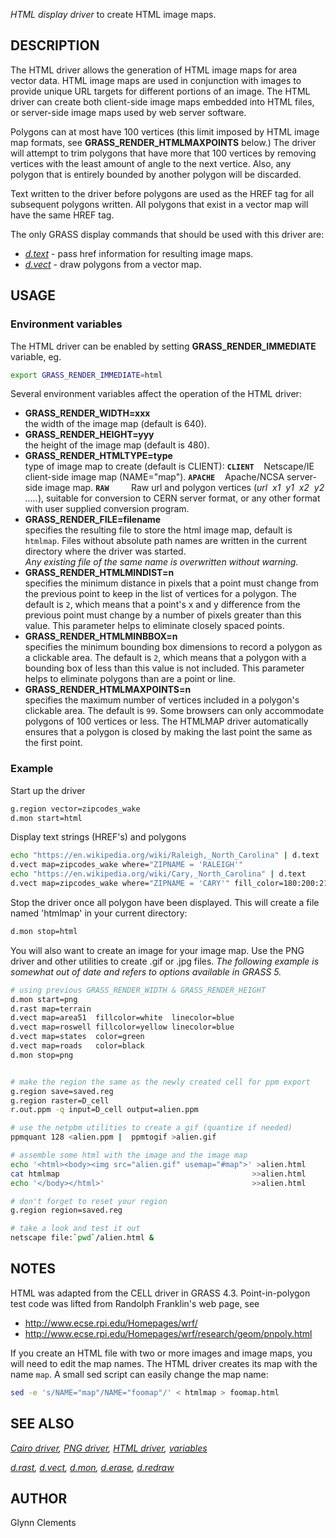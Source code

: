 *HTML display driver* to create HTML image maps.

## DESCRIPTION

The HTML driver allows the generation of HTML image maps for area vector
data. HTML image maps are used in conjunction with images to provide
unique URL targets for different portions of an image. The HTML driver
can create both client-side image maps embedded into HTML files, or
server-side image maps used by web server software.

Polygons can at most have 100 vertices (this limit imposed by HTML image
map formats, see **GRASS_RENDER_HTMLMAXPOINTS** below.) The driver will
attempt to trim polygons that have more that 100 vertices by removing
vertices with the least amount of angle to the next vertice. Also, any
polygon that is entirely bounded by another polygon will be discarded.

Text written to the driver before polygons are used as the HREF tag for
all subsequent polygons written. All polygons that exist in a vector map
will have the same HREF tag.

The only GRASS display commands that should be used with this driver
are:

- *[d.text](d.text.md)* - pass href information for resulting image
  maps.
- *[d.vect](d.vect.md)* - draw polygons from a vector map.

## USAGE

### Environment variables

The HTML driver can be enabled by setting **GRASS_RENDER_IMMEDIATE**
variable, eg.

```sh
export GRASS_RENDER_IMMEDIATE=html
```

Several environment variables affect the operation of the HTML driver:

- **GRASS_RENDER_WIDTH=xxx**  
  the width of the image map (default is 640).
- **GRASS_RENDER_HEIGHT=yyy**  
  the height of the image map (default is 480).
- **GRASS_RENDER_HTMLTYPE=type**  
  type of image map to create (default is CLIENT):
  **`CLIENT`**    Netscape/IE client-side image map (NAME="map").
  **`APACHE`**    Apache/NCSA server-side image map.
  **`RAW`**         Raw url and polygon vertices (*url  x1  y1  x2  y2
  .....*), suitable for conversion to CERN server format, or any other
  format with user supplied conversion program.
- **GRASS_RENDER_FILE=filename**  
  specifies the resulting file to store the html image map, default is
  `htmlmap`. Files without absolute path names are written in the
  current directory where the driver was started.  
  *Any existing file of the same name is overwritten without warning.*
- **GRASS_RENDER_HTMLMINDIST=n**  
  specifies the minimum distance in pixels that a point must change from
  the previous point to keep in the list of vertices for a polygon. The
  default is `2`, which means that a point's x and y difference from the
  previous point must change by a number of pixels greater than this
  value. This parameter helps to eliminate closely spaced points.
- **GRASS_RENDER_HTMLMINBBOX=n**  
  specifies the minimum bounding box dimensions to record a polygon as a
  clickable area. The default is `2`, which means that a polygon with a
  bounding box of less than this value is not included. This parameter
  helps to eliminate polygons than are a point or line.
- **GRASS_RENDER_HTMLMAXPOINTS=n**  
  specifies the maximum number of vertices included in a polygon's
  clickable area. The default is `99`. Some browsers can only
  accommodate polygons of 100 vertices or less. The HTMLMAP driver
  automatically ensures that a polygon is closed by making the last
  point the same as the first point.

### Example

Start up the driver

```sh
g.region vector=zipcodes_wake
d.mon start=html
```

Display text strings (HREF's) and polygons

```sh
echo "https://en.wikipedia.org/wiki/Raleigh,_North_Carolina" | d.text
d.vect map=zipcodes_wake where="ZIPNAME = 'RALEIGH'"
echo "https://en.wikipedia.org/wiki/Cary,_North_Carolina" | d.text
d.vect map=zipcodes_wake where="ZIPNAME = 'CARY'" fill_color=180:200:210
```

Stop the driver once all polygon have been displayed. This will create a
file named 'htmlmap' in your current directory:

```sh
d.mon stop=html
```

You will also want to create an image for your image map. Use the PNG
driver and other utilities to create .gif or .jpg files. *The following
example is somewhat out of date and refers to options available in GRASS
5.*

```sh
# using previous GRASS_RENDER_WIDTH & GRASS_RENDER_HEIGHT
d.mon start=png
d.rast map=terrain
d.vect map=area51  fillcolor=white  linecolor=blue
d.vect map=roswell fillcolor=yellow linecolor=blue
d.vect map=states  color=green
d.vect map=roads   color=black
d.mon stop=png


# make the region the same as the newly created cell for ppm export
g.region save=saved.reg
g.region raster=D_cell
r.out.ppm -q input=D_cell output=alien.ppm

# use the netpbm utilities to create a gif (quantize if needed)
ppmquant 128 <alien.ppm |  ppmtogif >alien.gif

# assemble some html with the image and the image map
echo '<html><body><img src="alien.gif" usemap="#map">' >alien.html
cat htmlmap                                           >>alien.html
echo '</body></html>'                                 >>alien.html

# don't forget to reset your region
g.region region=saved.reg

# take a look and test it out
netscape file:`pwd`/alien.html &
```

## NOTES

HTML was adapted from the CELL driver in GRASS 4.3. Point-in-polygon
test code was lifted from Randolph Franklin's web page, see

- <http://www.ecse.rpi.edu/Homepages/wrf/>
- <http://www.ecse.rpi.edu/Homepages/wrf/research/geom/pnpoly.html>

If you create an HTML file with two or more images and image maps, you
will need to edit the map names. The HTML driver creates its map with
the name `map`. A small sed script can easily change the map name:

```sh
sed -e 's/NAME="map"/NAME="foomap"/' < htmlmap > foomap.html
```

## SEE ALSO

*[Cairo driver](cairodriver.md), [PNG driver](pngdriver.md), [HTML
driver](htmldriver.md), [variables](variables.md)*  
  
*[d.rast](d.rast.md), [d.vect](d.vect.md), [d.mon](d.mon.md),
[d.erase](d.erase.md), [d.redraw](d.redraw.md)*

## AUTHOR

Glynn Clements
